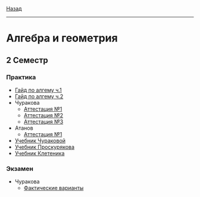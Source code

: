 [Назад](../../README.md)
***
# Алгебра и геометрия
## 2 Семестр
### Практика
+ [Гайд по алгему ч.1](algem-guide.md)
+ [Гайд по алгему ч.2](https://boosty.to/starsresearch)
+ Чуракова
  + [Аттестация №1](churakova/algem-att-1-fact.md)
  + [Аттестация №2](churakova/algem-att-2-fact.md)
  + [Аттестация №3](churakova/algem-att-3-fact.md)
+ Атанов
  + [Аттестация №1](atanov/algem-att-1-fact.md)
+ [Учебник Чураковой](https://github.com/user-attachments/files/18921513/churakova.pdf)
+ [Учебник Проскурякова](https://github.com/user-attachments/files/18893932/Proskuryakov_Sbornik_zadach_po_lin_algebre.pdf)
+ [Учебник Клетеника](https://github.com/user-attachments/files/19392647/Kletenik_Analiticheskaya_geometria.pdf)
### Экзамен
+ Чуракова
  + [Фактические варианты](churakova/algem-exam-fact.md)
